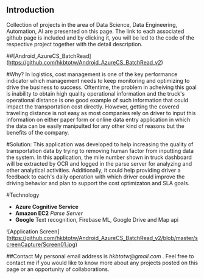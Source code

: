 ## Introduction

Collection of projects in the area of Data Science, Data Engineering, Automation, AI are presented on this page. The link to each associated github page is included and by clicking it, you will be led to the code of the respective project together with the detail description.

##[Android_AzureCS_BatchRead] (https://github.com/hkbtotw/Android_AzureCS_BatchRead_v2)

#Why?
In logistics, cost management is one of the key performance indicator which management needs to keep monitoring and optimizing to drive the business to success. Oftentime, the problem in acheiving this goal is inability to obtain high quality operational information and the truck's operational distance is one good example of such information that could impact the transportation cost directly. However, getting the covered traveling distance is not easy as most companies rely on driver to input this information on either paper form or online data entry application in which the data can be easily manipulted for any other kind of reasons but the benefits of the company.

#Solution:
This application was developed to help increasing the quality of transportation data by trying to removing human factor from inputting data the system. 
In this application, the mile number shown in truck dashboard will be extracted by OCR and logged in the parse server for analyzing and other analytical activities. Additionally, it could help providing driver a feedback to each's daily operation with which driver could improve the driving behavior and plan to support the cost optimizaton and SLA goals.

#Technology
- **Azure Cognitive Service**
- **Amazon EC2**  _Parse Server_
- **Google** Text recognition, Firebase ML, Google Drive and Map api

![Application Screen] (https://github.com/hkbtotw/Android_AzureCS_BatchRead_v2/blob/master/screenCapture/Screen01.jpg)


##Contact
My personal email address is _hkbtotw@gmail.com_ . Feel free to contact me if you would like to know more about any projects posted on this page or an opportunity of collaborations.
